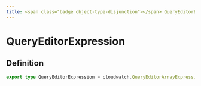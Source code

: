 ```yaml
---
title: <span class="badge object-type-disjunction"></span> QueryEditorExpression
---
```

# <span class="badge object-type-disjunction"></span> QueryEditorExpression

## Definition

```typescript
export type QueryEditorExpression = cloudwatch.QueryEditorArrayExpression | cloudwatch.QueryEditorPropertyExpression | cloudwatch.QueryEditorGroupByExpression | cloudwatch.QueryEditorFunctionExpression | cloudwatch.QueryEditorFunctionParameterExpression | cloudwatch.QueryEditorOperatorExpression;

```
